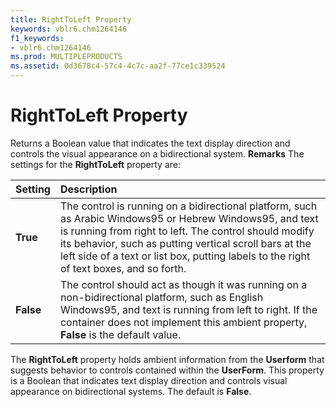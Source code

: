 ```yaml
---
title: RightToLeft Property
keywords: vblr6.chm1264146
f1_keywords:
- vblr6.chm1264146
ms.prod: MULTIPLEPRODUCTS
ms.assetid: 0d3678c4-57c4-4c7c-aa2f-77ce1c339524
---
```



# RightToLeft Property



Returns a Boolean value that indicates the text display direction and controls the visual appearance on a bidirectional system.
 **Remarks**
The settings for the  **RightToLeft** property are:


|**Setting**|**Description**|
|:-----|:-----|
|**True**|The control is running on a bidirectional platform, such as Arabic Windows95 or Hebrew Windows95, and text is running from right to left. The control should modify its behavior, such as putting vertical scroll bars at the left side of a text or list box, putting labels to the right of text boxes, and so forth.|
|**False**|The control should act as though it was running on a non-bidirectional platform, such as English Windows95, and text is running from left to right. If the container does not implement this ambient property,  **False** is the default value.|
The  **RightToLeft** property holds ambient information from the **Userform** that suggests behavior to controls contained within the **UserForm**. This property is a Boolean that indicates text display direction and controls visual appearance on bidirectional systems. The default is **False**.

